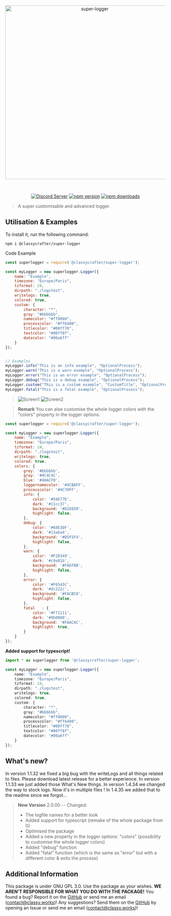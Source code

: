 <div align="center">
  <br />
  <p>
    <a href="https://discord.js.org"><img src="https://cdn.discordapp.com/attachments/670181225477963776/961630186686775376/superlogger.png" width="546" alt="super-logger" /></a>
  </p>
  <br />
  <p>
    <a href="https://discord.gg/Vh4bnWP5tc"><img src="https://img.shields.io/discord/605900262581993472?color=5865F2&logo=discord&logoColor=white" alt="Discord Server" /></a>
    <a href="https://www.npmjs.com/package/@classycrafter/super-logger"><img src="https://img.shields.io/npm/v/@classycrafter/super-logger.svg?maxAge=3600" alt="npm version" /></a>
    <a href="https://www.npmjs.com/package/@classycrafter/super-logger"><img src="https://img.shields.io/npm/dt/@classycrafter/super-logger.svg?maxAge=3600" alt="npm downloads" /></a>
  </p>
</div>

> A super customisable and advanced logger.

## Utilisation & Examples
To install it, run the following command:
```batch
npm i @classycrafter/super-logger
```
Code Example
```js
const superlogger = require('@classycrafter/super-logger');

const myLogger = new superlogger.Logger({
    name: "Example",
    timezone: "Europe/Paris",
    tzformat: 24,
    dirpath: "./logstest",
    writelogs: true,
    colored: true,
    custom: {
        character: "*",
        gray: "#bbbbbb",
        namecolor: "#ff0000",
        processcolor: "#ff6400",
        titlecolor: "#00ff78",
        textcolor: "#00ff8f",
        datecolor: "#00a6ff"
    }
});


// Examples
myLogger.info("This is an info example", "OptionalProcess");
myLogger.warn("This is a warn example", "OptionalProcess");
myLogger.error("This is an error example", "OptionalProcess");
myLogger.debug("This is a debug example", "OptionalProcess");
myLogger.custom("This is a custom example", "CustomTitle", "OptionalProcess");
myLogger.fatal("This is a fatal example", "OptionalProcess");
```
> <img alt="Screen1" src="https://cdn.discordapp.com/attachments/670181225477963776/1040413208986533889/image.png" />
> <img alt="Screen2" src="https://cdn.discordapp.com/attachments/670181225477963776/1040413262770081863/image.png" />

> **Remark** You can alse customise the whole logger colors with the "colors" property in the logger options.
```js
const superlogger = require('@classycrafter/super-logger');

const myLogger = new superlogger.Logger({
    name: "Example",
    timezone: "Europe/Paris",
    tzformat: 24,
    dirpath: "./logstest",
    writelogs: true,
    colored: true,
    colors: {
        grey: '#bbbbbb',
        gray: '#4C4C4C',
        blue: '#48ACF8',
        loggernamecolor: '#4CBAFF',
        processcolor: '#4C70FF',
        info: {
            color: '#59E77D',
            dark: '#11cc37',
            background: '#D2EED9',
            highlight: false,
        },
        debug: {
            color: '#68E3DF',
            dark: '#13aba4',
            background: '#D5F5F4',
            highlight: false,
        },
        warn: {
            color: '#F2D349',
            dark: '#c9a81b',
            background: '#FAEFBB',
            highlight: false,
        },
        error: {
            color: '#F6545C',
            dark: '#dc222c',
            background: '#FACBCD',
            highlight: false,
        },
        fatal   : {
            color: '#F71111',
            dark: '#9b0000',
            background: '#FAACAC',
            highlight: true,
        }
    }
});
```
**Added support for typescript!**
```ts
import * as superlogger from '@classycrafter/super-logger';

const myLogger = new superlogger.Logger({
    name: "Example",
    timezone: "Europe/Paris",
    tzformat: 24,
    dirpath: "./logstest",
    writelogs: true,
    colored: true,
    custom: {
        character: "*",
        gray: "#bbbbbb",
        namecolor: "#ff0000",
        processcolor: "#ff6400",
        titlecolor: "#00ff78",
        textcolor: "#00ff8f",
        datecolor: "#00a6ff"
    }
});
```
## What's new?
In version 1.1.32 we fixed a big bug with the writeLogs and all things related to files. Please download latest release for a better experience.
In version 1.1.33 we just added those What's New things.
In version 1.4.34 we changed the way to stock logs. Now it's in multiple files ! In 1.4.35 we added that to the readme since we forgot...
> **New Version** 2.0.00 -- Changed:
> - The logfile names for a better look
> - Added support for typescript (remake of the whole package from 0)
> - Optimised the package
> - Added a new property in the logger options: "colors" (possibility to customise the whole logger colors)
> - Added "debug" function
> - Added "fatal" function (which is the same as "error" but with a different color & exits the process)
## Additional Information
This package is under GNU GPL 3.0.
Use the package as your wishes. **WE AREN'T RESPONSIBLE FOR WHAT YOU DO WITH THE PACKAGE!**
You found a bug? Report it on the [GitHub](https://github.com/TheDogHusky/super-logger) or send me an email (contact@classy.works)!
Any suggestions? Send them on the [GitHub](https://github.com/TheDogHusky/super-logger) by opening an Issue or send me an email (contact@classy.works)!